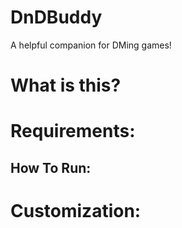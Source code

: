# DnDBuddy
A helpful companion for DMing games!

# What is this?

# Requirements:


## How To Run:


# Customization: